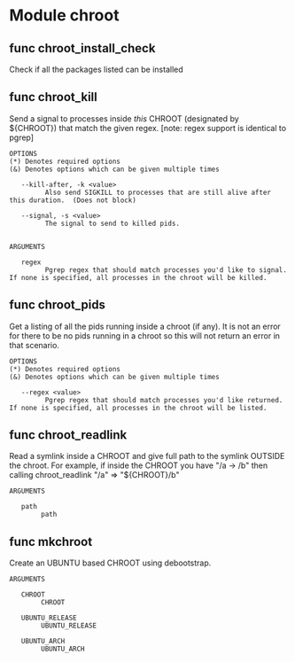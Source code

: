 # Module chroot


## func chroot_install_check

Check if all the packages listed can be installed

## func chroot_kill

Send a signal to processes inside _this_ CHROOT (designated by ${CHROOT}) that match the given regex.  [note: regex
support is identical to pgrep]

```Groff
OPTIONS
(*) Denotes required options
(&) Denotes options which can be given multiple times

   --kill-after, -k <value>
         Also send SIGKILL to processes that are still alive after this duration.  (Does not block)

   --signal, -s <value>
         The signal to send to killed pids.


ARGUMENTS

   regex
         Pgrep regex that should match processes you'd like to signal. If none is specified, all processes in the chroot will be killed.

```

## func chroot_pids

Get a listing of all the pids running inside a chroot (if any). It is not an error for there to be no pids running in
a chroot so this will not return an error in that scenario.

```Groff
OPTIONS
(*) Denotes required options
(&) Denotes options which can be given multiple times

   --regex <value>
         Pgrep regex that should match processes you'd like returned. If none is specified, all processes in the chroot will be listed.

```

## func chroot_readlink

Read a symlink inside a CHROOT and give full path to the symlink OUTSIDE the chroot. For example, if inside the CHROOT
you have "/a -> /b" then calling chroot_readlink "/a" => "${CHROOT}/b"

```Groff
ARGUMENTS

   path
        path

```

## func mkchroot

Create an UBUNTU based CHROOT using debootstrap.

```Groff
ARGUMENTS

   CHROOT
        CHROOT

   UBUNTU_RELEASE
        UBUNTU_RELEASE

   UBUNTU_ARCH
        UBUNTU_ARCH

```
